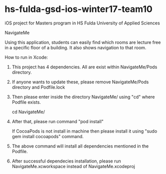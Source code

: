 # hs-fulda-gsd-ios-winter17-team10
iOS project for Masters program in HS Fulda University of Applied Sciences

NavigateMe

Using this application, students can easily find which rooms are lecture free in a specific floor of a building. It also shows navigation to that room.

How to run in Xcode:

1. This project has 4 dependencies. All are exist within NavigateMe/Pods directory.

2. If anyone wants to update these, please remove NavigateMe/Pods directory and Podfile.lock

3. Then please enter inside the directory NavigateMe/ using "cd" where Podfile exists. 
  
    cd NavigateMe/
    
4. After that, please run command "pod install" 
  
    If CocoaPods is not install in machine then please install it using "sudo gem install cocoapods" command.

5. The above command will install all dependencies mentioned in the Podfile.

6. After successful dependecies installation, please run NavigateMe.xcworkspace instead of NavigateMe.xcodeproj
